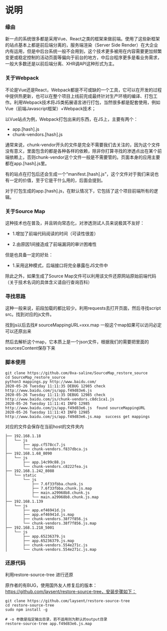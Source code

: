 # 说明

### 缘由

新一点的系统很多都是采用Vue、React之类的框架来做前端。使用了这些新框架的站点基本上都是前后端分离的，服务端渲染（Server Side Render）在大企业内有运用，但是中后台系统一般不会用到，这个技术更多被用在内容需要更加频繁变更或稳定控制的活动页面等偏向于前台的地方，中后台程序更多是看业务需求，一般大多数还是以前后端分离、XHR调API这种形式为主。

### 关于Webpack

不论是Vue还是React，Webpack都是不可或缺的一个工具，它可以在开发的过程中提供热更新，也可以在整个项目上线前完成最终针对生产环境的编译、打包工作。利用Webpack技术将JS类拓展语言进行打包，当然很多都是配套使用，例如Vue（前端Javascript框架）+Webpack技术；

以Vue站点为例，Webpack打包出来的东西，在JS上，主要有两个：

  * app.[hash].js
  * chunk-vendors.[hash].js

通常来说，chunk-vendor开头的文件是完全不需要我们去关注的，因为这个文件没有意义，里面包含的都是各种各样的依赖，除非你打算寻找的渗透点出在某个前端依赖上，否则chunk-vendor这个文件一般是不需要管的。页面本身的应用主要都在app.[hash].js里。

有的站点在打包后还会生成一个“manifest.[hash].js”，这个文件对于我们来说也有一定的价值，至于它是干什么用的，后面会提到。

对于打包生成的app.[hash].js，在默认情况下，它包括了这个项目前端所有的逻辑。

### 关于Source Map

这种技术也在普及，并且转向常态化，对渗透测试人员来说极其不友好：

  * 1.增加了前端代码阅读的时间（可读性很差） 

  * 2.由原因1间接造成了前端漏洞的审计困难性

但是也具备一定的好处：

  * 1.采用这种模式，后端接口将完全暴露在JS文件中

除此之外，如果生成了Source Map文件可以利用该文件还原网站原始前端代码（关于技术名词的具体含义请自行查询百科）


### 寻找思路

这种一般来说，前段加载的都比较少。利用requests去打开页面，然后寻找script src。找到对应的js文件。

找到js以后去找# sourceMappingURL=xxx.map 一般这个map如果可以访问必定可以还原出来

然后去解析这个map，它本质上是一个json文件，根据我们的需要把里面的sourcesContent保存下来

### 脚本使用

```
git clone https://github.com/0xa-saline/SourceMap_restore_source
cd SourceMap_restore_source
python3 mappings.py http://www.baidu.com/
2020-05-26 Tuesday 11:11:35 DEBUG 12985 check	http://www.baidu.com/js/app.f49d83e6.js
2020-05-26 Tuesday 11:11:35 DEBUG 12985 check	http://www.baidu.com/js/chunk-vendors.c8dc1ca1.js
2020-05-26 Tuesday 11:11:41 INFO 12985 http://www.baidu.com/js/app.f49d83e6.js	found sourceMappingURL
2020-05-26 Tuesday 11:11:43 INFO 12985 http://www.baidu.com/js/app.f49d83e6.js.map	success get mappings
```

对应的文件会保存在当前host的文件夹内

```
├── 192.168.1.18
│   └── js
│       ├── app.cf578cc7.js
│       └── chunk-vendors.f837dbca.js
├── 192.168.1.68_8090
│   └── js
│       ├── app.14c99c88.js
│       └── chunk-vendors.c8222fea.js
├── 192.168.1.242_8088
│   └── static
│       └── js
│           ├── 7.6f33fbba.chunk.js
│           ├── 7.6f33fbba.chunk.js.map
│           ├── main.a29968b8.chunk.js
│           └── main.a29968b8.chunk.js.map
├── 192.168.1.139
│   └── js
│       ├── app.ef46941d.js
│       ├── app.ef46941d.js.map
│       ├── chunk-vendors.38f7f856.js
│       └── chunk-vendors.38f7f856.js.map
├── 192.168.1.218_5001
│   └── js
│       ├── app.65236379.js
│       ├── app.65236379.js.map
│       ├── chunk-vendors.554e271c.js
│       └── chunk-vendors.554e271c.js.map
```

### 还原代码

利用restore-source-tree 进行还原

原作者的有BUG，使用国外友人修复后的版本：https://github.com/laysent/restore-source-tree，安装步骤如下：

```
git clone https://github.com/laysent/restore-source-tree
cd restore-source-tree
sudo npm install -g
```

```
# -o 参数是指定输出目录，若不适用则为默认的output目录
restore-source-tree app.f49d83e6.js.map
```


